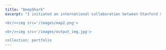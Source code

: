 ```yaml
---
title: "DeepShark"
excerpt: "I initiated an international collaboration between Stanford Student Robotics and Universidad de Costa Rica to automate analysis of drone imagery of sharks, rays, and turtles. We developed a pipeline to automatically detect large marine animals and compute key biometrics such as shark length, width, mass, and age. We were sponsored by the Stanford Doerr School of Sustainability and Parrot to lead a team of undergraduates on a field mission to survey Santa Elena Bay, Costa Rica to survey endangered species (Pacific Nurse Sharks, Olive Ridley Turtles) and habitat (mangroves, reefs).

<br/><img src='/images/map2.png'>

<br/><img src='/images/output_img.jpg'>

collection: portfolio
---
```


